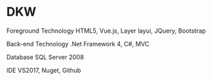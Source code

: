 # DKW

Foreground Technology
  HTML5, Vue.js, Layer layui, JQuery, Bootstrap

Back-end Technology
  .Net Framework 4, C#, MVC

Database
  SQL Server 2008

IDE
  VS2017, Nuget, Github
